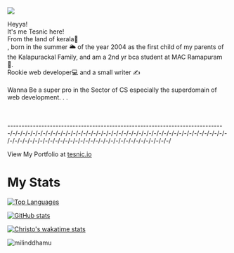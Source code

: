 

<img src="https://visitor-badge.laobi.icu/badge?page_id=christo-zero-john">


Heyya!<br>
It's me Tesnic here!<br>
From the land of kerala🌴
<br>,  born in the summer 🌥️ of the year 2004 as the first child of my parents of the Kalapurackal Family, and am a 2nd yr bca student at MAC Ramapuram 🏫.<br>
Rookie web developer💻 and a small writer ✍️
<br><br>
Wanna Be a super pro in the Sector of CS especially the superdomain of web development. . .<br><br><br>

-\-\-\-\-\-\-\-\-\-\-\-\-\-\-\-\-\-\-\-\-\-\-\-\-\-\-\-\-\-\-\-\-\-\-\-\-\-\-\-\-\-\-\-\-\-\-\-\-\-\-\-\-\-\-\-\-\-\-\-\-\-\-\-\-\-\-\-\-\-\-\-\-\-\-\-\
-/-/-/-/-/-/-/-/-/-/-/-/-/-/-/-/-/-/-/-/-/-/-/-/-/-/-/-/-/-/-/-/-/-/-/-/-/-/-/-/-/-/-/-/-/-/-/-/-/-/-/-/-/-/-/-/-/-/-/-/-/-/-/-/-/-/-/-/-/-/-/-/-/-/-/-/


View My Portfolio at [tesnic.io](https://tesnic.netlify.app)

# My Stats
[![Top Languages](https://github-readme-stats.vercel.app/api/top-langs/?username=christo-zero-john&layout=donut&show_icons=true&theme=radical&show_owner=true&rank_icon=github&custom_title=Top%20Languages%20used%20by%20Tesnic)](https://github.com/christo-zero-john/github-readme-stats)


[![GitHub stats](https://github-readme-stats.vercel.app/api?username=christo-zero-john&show_icons=true&theme=dark&show_owner=true&rank_icon=github&custom_title=GitHub%20stats%20of%20Tesnic)](https://github.com/christo-zero-john/github-readme-stats)


[![Christo's wakatime stats](https://github-readme-stats.vercel.app/api/wakatime?username=christojohn&show_icons=true&theme=synthwave&show_owner=true&rank_icon=github&custom_title=Coding%20duration%20of%20Tesnic%20(This%20week))](https://github.com/anuraghazra/github-readme-stats)


<p><img align="center" src="https://github-readme-streak-stats.herokuapp.com/?user=milinddhamu&" alt="milinddhamu" /></p>
